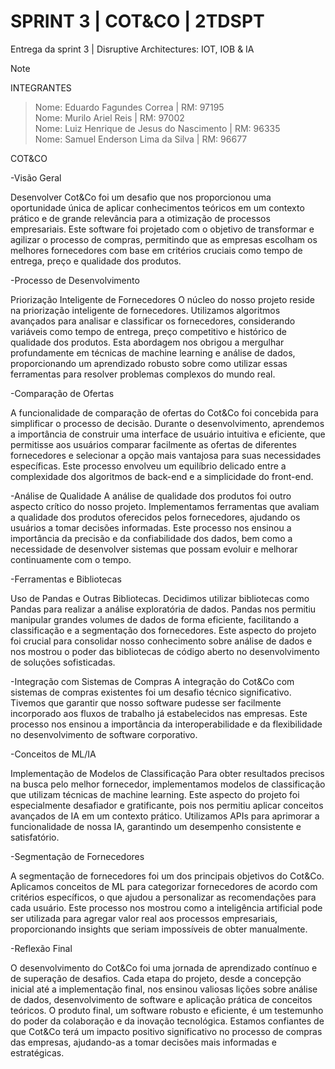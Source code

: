 # SPRINT 3 | COT&CO | 2TDSPT
Entrega da sprint 3 | Disruptive Architectures: IOT, IOB & IA
> [!NOTE]
>INTEGRANTES

> Nome: Eduardo Fagundes Correa | RM: 97195 <BR>
> Nome: Murilo Ariel Reis | RM: 97002 <BR>
> Nome: Luiz Henrique de Jesus do Nascimento | RM: 96335 <BR>
> Nome: Samuel Enderson Lima da Silva | RM: 96677 <BR>

COT&CO

-Visão Geral

  Desenvolver Cot&Co foi um desafio que nos proporcionou uma oportunidade única de aplicar conhecimentos teóricos em um contexto prático e de grande relevância para a otimização de processos empresariais. Este software foi projetado com o objetivo de transformar e agilizar o processo de compras, permitindo que as empresas escolham os melhores fornecedores com base em critérios cruciais como tempo de entrega, preço e qualidade dos produtos.

-Processo de Desenvolvimento

  Priorização Inteligente de Fornecedores
O núcleo do nosso projeto reside na priorização inteligente de fornecedores. Utilizamos algoritmos avançados para analisar e classificar os fornecedores, considerando variáveis como tempo de entrega, preço competitivo e histórico de qualidade dos produtos. Esta abordagem nos obrigou a mergulhar profundamente em técnicas de machine learning e análise de dados, proporcionando um aprendizado robusto sobre como utilizar essas ferramentas para resolver problemas complexos do mundo real.

-Comparação de Ofertas

  A funcionalidade de comparação de ofertas do Cot&Co foi concebida para simplificar o processo de decisão. Durante o desenvolvimento, aprendemos a importância de construir uma interface de usuário intuitiva e eficiente, que permitisse aos usuários comparar facilmente as ofertas de diferentes fornecedores e selecionar a opção mais vantajosa para suas necessidades específicas. Este processo envolveu um equilíbrio delicado entre a complexidade dos algoritmos de back-end e a simplicidade do front-end.

-Análise de Qualidade
  A análise de qualidade dos produtos foi outro aspecto crítico do nosso projeto. Implementamos ferramentas que avaliam a qualidade dos produtos oferecidos pelos fornecedores, ajudando os usuários a tomar decisões informadas. Este processo nos ensinou a importância da precisão e da confiabilidade dos dados, bem como a necessidade de desenvolver sistemas que possam evoluir e melhorar continuamente com o tempo.

-Ferramentas e Bibliotecas

  Uso de Pandas e Outras Bibliotecas. Decidimos utilizar bibliotecas como Pandas para realizar a análise exploratória de dados. Pandas nos permitiu manipular grandes volumes de dados de forma eficiente, facilitando a classificação e a segmentação dos fornecedores. Este aspecto do projeto foi crucial para consolidar nosso conhecimento sobre análise de dados e nos mostrou o poder das bibliotecas de código aberto no desenvolvimento de soluções sofisticadas.

-Integração com Sistemas de Compras
  A integração do Cot&Co com sistemas de compras existentes foi um desafio técnico significativo. Tivemos que garantir que nosso software pudesse ser facilmente incorporado aos fluxos de trabalho já estabelecidos nas empresas. Este processo nos ensinou a importância da interoperabilidade e da flexibilidade no desenvolvimento de software corporativo.

-Conceitos de ML/IA

  Implementação de Modelos de Classificação
Para obter resultados precisos na busca pelo melhor fornecedor, implementamos modelos de classificação que utilizam técnicas de machine learning. Este aspecto do projeto foi especialmente desafiador e gratificante, pois nos permitiu aplicar conceitos avançados de IA em um contexto prático. Utilizamos APIs para aprimorar a funcionalidade de nossa IA, garantindo um desempenho consistente e satisfatório.

-Segmentação de Fornecedores

  A segmentação de fornecedores foi um dos principais objetivos do Cot&Co. Aplicamos conceitos de ML para categorizar fornecedores de acordo com critérios específicos, o que ajudou a personalizar as recomendações para cada usuário. Este processo nos mostrou como a inteligência artificial pode ser utilizada para agregar valor real aos processos empresariais, proporcionando insights que seriam impossíveis de obter manualmente.

-Reflexão Final

  O desenvolvimento do Cot&Co foi uma jornada de aprendizado contínuo e de superação de desafios. Cada etapa do projeto, desde a concepção inicial até a implementação final, nos ensinou valiosas lições sobre análise de dados, desenvolvimento de software e aplicação prática de conceitos teóricos. O produto final, um software robusto e eficiente, é um testemunho do poder da colaboração e da inovação tecnológica. Estamos confiantes de que Cot&Co terá um impacto positivo significativo no processo de compras das empresas, ajudando-as a tomar decisões mais informadas e estratégicas.

